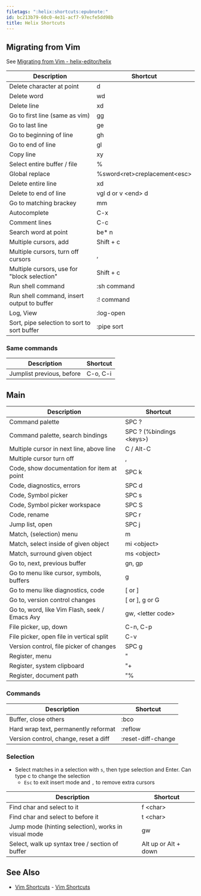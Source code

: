 ```yaml
---
filetags: ":helix:shortcuts:epubnote:"
id: bc213b79-60c0-4e31-acf7-97ecfe5dd98b
title: Helix Shortcuts
---
```


## Migrating from Vim

See [Migrating from Vim -
helix-editor/helix](https://github.com/helix-editor/helix/wiki/Migrating-from-Vim)

| Description                                 | Shortcut                         |
|---------------------------------------------|----------------------------------|
| Delete character at point                   | d                                |
| Delete word                                 | wd                               |
| Delete line                                 | xd                               |
| Go to first line (same as vim)              | gg                               |
| Go to last line                             | ge                               |
| Go to beginning of line                     | gh                               |
| Go to end of line                           | gl                               |
| Copy line                                   | xy                               |
| Select entire buffer / file                 | %                                |
| Global replace                              | %sword\<ret\>creplacement\<esc\> |
| Delete entire line                          | xd                               |
| Delete to end of line                       | vgl d or v \<end\> d             |
| Go to matching brackey                      | mm                               |
| Autocomplete                                | C-x                              |
| Comment lines                               | C-c                              |
| Search word at point                        | be\* n                           |
| Multiple cursors, add                       | Shift + c                        |
| Multiple cursors, turn off cursors          | ,                                |
| Multiple cursors, use for "block selection" | Shift + c                        |
| Run shell command                           | :sh command                      |
| Run shell command, insert output to buffer  | :! command                       |
| Log, View                                   | :log-open                        |
| Sort, pipe selection to sort to sort buffer | :pipe sort                       |

### Same commands

| Description               | Shortcut |
|---------------------------|----------|
| Jumplist previous, before | C-o, C-i |

## Main

| Description                                   | Shortcut                   |
|-----------------------------------------------|----------------------------|
| Command palette                               | SPC ?                      |
| Command palette, search bindings              | SPC ? (%bindings \<keys\>) |
| Multiple cursor in next line, above line      | C / Alt-C                  |
| Multiple cursor turn off                      | ,                          |
| Code, show documentation for item at point    | SPC k                      |
| Code, diagnostics, errors                     | SPC d                      |
| Code, Symbol picker                           | SPC s                      |
| Code, Symbol picker workspace                 | SPC S                      |
| Code, rename                                  | SPC r                      |
| Jump list, open                               | SPC j                      |
| Match, (selection) menu                       | m                          |
| Match, select inside of given object          | mi \<object\>              |
| Match, surround given object                  | ms \<object\>              |
| Go to, next, previous buffer                  | gn, gp                     |
| Go to menu like cursor, symbols, buffers      | g                          |
| Go to menu like diagnostics, code             | \[ or \]                   |
| Go to, version control changes                | \[ or \], g or G           |
| Go to, word, like Vim Flash, seek / Emacs Avy | gw, \<letter code\>        |
| File picker, up, down                         | C-n, C-p                   |
| File picker, open file in vertical split      | C-v                        |
| Version control, file picker of changes       | SPC g                      |
| Register, menu                                | "                          |
| Register, system clipboard                    | "+                         |
| Register, document path                       | "%                         |

### Commands

| Description                           | Shortcut           |
|---------------------------------------|--------------------|
| Buffer, close others                  | :bco               |
| Hard wrap text, permanently reformat  | :reflow            |
| Version control, change, reset a diff | :reset-diff-change |

### Selection

- Select matches in a selection with `s`, then type selection and Enter.
  Can type c to change the selection
  - `Esc` to exit insert mode and `,` to remove extra cursors

| Description                                         | Shortcut             |
|-----------------------------------------------------|----------------------|
| Find char and select to it                          | f \<char\>           |
| Find char and select to before it                   | t \<char\>           |
| Jump mode (hinting selection), works in visual mode | gw                   |
| Select, walk up syntax tree / section of buffer     | Alt up or Alt + down |

## See Also

- [Vim Shortcuts](../005-computer-shortcuts-vim) - [Vim
  Shortcuts](id:bdb62bfe-56b7-4c13-a1e4-9f91cf4e0bb5)
